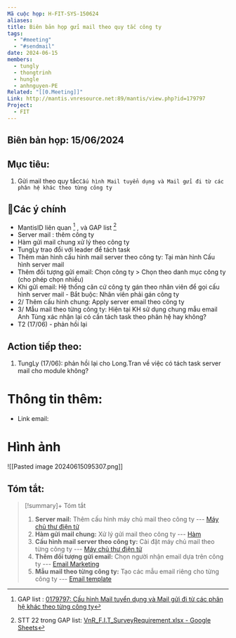 ```yaml
---
Mã cuộc họp: H-FIT-SYS-150624
aliases: 
title: Biên bản họp gửi mail theo quy tắc công ty
tags:
  - "#meeting"
  - "#sendmail"
date: 2024-06-15
members:
  - tungly
  - thongtrinh
  - hungle
  - anhnguyen-PE
Related: "[[0.Meeting]]"
Link: http://mantis.vnresource.net:89/mantis/view.php?id=179797
Project:
  - FIT
---
```


## Biên bản họp: 15/06/2024

## Mục tiêu:
1. Gửi mail theo quy tắc`Cấu hình Mail tuyển dụng và Mail gửi đi từ các phân hệ khác theo từng công ty`

## 📝Các ý chính
- MantisID liên quan  [^1] , và GAP list [^2]
- Server mail : thêm công ty
- Hàm gửi mail chung xử lý theo công ty
- TungLy trao đổi với leader để tách task
- Thêm màn hình cấu hình mail server theo công ty: Tại màn hình Cấu hình server mail 
- Thêm đối tượng gửi email: Chọn công ty > Chọn theo danh mục công ty (cho phép chọn nhiều) 
- Khi gửi email: Hệ thống căn cứ công ty gán theo nhân viên để gọi cấu hình server mail - Bắt buộc: Nhân viên phải gán công ty 
- 2/ Thêm cấu hình chung: Apply server email theo công ty 
- 3/ Mẫu mail theo từng công ty: Hiện tại KH sử dụng chung mẫu email Anh Tùng xác nhận lại có cần tách task theo phân hệ hay không? 
- T2 (17/06) - phản hồi lại

## Action tiếp theo:
 1. TungLy (17/06):  phản hồi lại cho Long.Tran về việc có tách task server mail cho module không? 


# Thông tin thêm:
- Link email: 
# Hình ảnh
![[Pasted image 20240615095307.png]]
## Tóm tắt:

>[!summary]+ Tóm tắt
>1. **Server mail:**  Thêm cấu hình máy chủ mail theo công ty --- [Máy chủ thư điện tử](https://vi.wikipedia.org/wiki/M%C3%A1y_ch%E1%BB%A7_%C4%91i%E1%BB%87n_t%E1%BB%AD)
> 2. **Hàm gửi mail chung:** Xử lý gửi mail theo công ty  --- [Hàm](https://vi.wikipedia.org/wiki/H%C3%A0m_(l%E1%BA%ADp_tr%C3%ACnh))
> 3. **Cấu hình mail server theo công ty:**  Cài đặt máy chủ mail theo từng công ty  --- [Máy chủ thư điện tử](https://vi.wikipedia.org/wiki/M%C3%A1y_ch%E1%BB%A7_%C4%91i%E1%BB%87n_t%E1%BB%AD)
> 4. **Thêm đối tượng gửi email:**  Chọn người nhận email dựa trên công ty  --- [Email Marketing](https://vi.wikipedia.org/wiki/Ti%E1%BA%BFP_th%C4%83_email)
> 5. **Mẫu mail theo từng công ty:**  Tạo các mẫu email riêng cho từng công ty  --- [Email template](https://vi.wikipedia.org/wiki/Email_template)
 



[^1]: GAP list : [0179797: Cấu hình Mail tuyển dụng và Mail gửi đi từ các phân hệ khác theo từng công ty](https://www.google.com/url?q=http://mantis.vnresource.net:89/mantis/view.php?id%3D179797&sa=D&source=calendar&ust=1718848093254785&usg=AOvVaw0FzlTgxU5-rqNaTeI80gMx)
[^2]:  STT 22 trong GAP list: [VnR_F.I.T_SurveyRequirement.xlsx - Google Sheets](https://docs.google.com/spreadsheets/d/1SBiG_Tbi0ryckswpwZknagIv644HGHMq/edit#gid=1666795820)